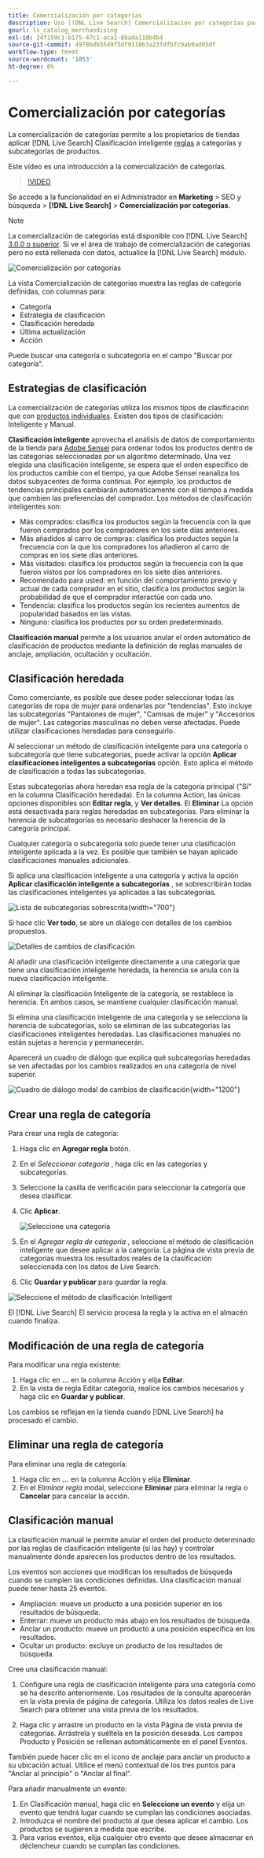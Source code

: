```yaml
---
title: Comercialización por categorías
description: Uso [!DNL Live Search] Comercialización por categorías para disfrutar de una experiencia de compra más rápida.
gourl: ls_catalog_merchandising
exl-id: 24f159c1-b175-47c1-aca1-8bada118b4b4
source-git-commit: 4978bdb5549f5df911863a23fdfbfc9ab9ad05df
workflow-type: tm+mt
source-wordcount: '1053'
ht-degree: 0%

---
```


# Comercialización por categorías

La comercialización de categorías permite a los propietarios de tiendas aplicar [!DNL Live Search] Clasificación inteligente [reglas](rules.md) a categorías y subcategorías de productos.

Este vídeo es una introducción a la comercialización de categorías.

>[!VIDEO](https://video.tv.adobe.com/v/3424617)

Se accede a la funcionalidad en el Administrador en **Marketing** > SEO y búsqueda > **[!DNL Live Search]** > **Comercialización por categorías**.

>[!NOTE]
>
>La comercialización de categorías está disponible con [!DNL Live Search] [3.0.0 o superior](release-notes.md). Si ve el área de trabajo de comercialización de categorías pero no está rellenada con datos, actualice la [!DNL Live Search] módulo.

![Comercialización por categorías](assets/category_workspace.png)

La vista Comercialización de categorías muestra las reglas de categoría definidas, con columnas para:

* Categoría
* Estrategia de clasificación
* Clasificación heredada
* Última actualización
* Acción

Puede buscar una categoría o subcategoría en el campo &quot;Buscar por categoría&quot;.

## Estrategias de clasificación

La comercialización de categorías utiliza los mismos tipos de clasificación que con [productos individuales](rules-workspace.md).
Existen dos tipos de clasificación: Inteligente y Manual.

**Clasificación inteligente** aprovecha el análisis de datos de comportamiento de la tienda para [Adobe Sensei](https://www.adobe.com/sensei.html) para ordenar todos los productos dentro de las categorías seleccionadas por un algoritmo determinado. Una vez elegida una clasificación inteligente, se espera que el orden específico de los productos cambie con el tiempo, ya que Adobe Sensei reanaliza los datos subyacentes de forma continua. Por ejemplo, los productos de tendencias principales cambiarán automáticamente con el tiempo a medida que cambien las preferencias del comprador.
Los métodos de clasificación inteligentes son:

* Más comprados: clasifica los productos según la frecuencia con la que fueron comprados por los compradores en los siete días anteriores.
* Más añadidos al carro de compras: clasifica los productos según la frecuencia con la que los compradores los añadieron al carro de compras en los siete días anteriores.
* Más visitados: clasifica los productos según la frecuencia con la que fueron vistos por los compradores en los siete días anteriores.
* Recomendado para usted: en función del comportamiento previo y actual de cada comprador en el sitio, clasifica los productos según la probabilidad de que el comprador interactúe con cada uno.
* Tendencia: clasifica los productos según los recientes aumentos de popularidad basados en las vistas.
* Ninguno: clasifica los productos por su orden predeterminado.

**Clasificación manual** permite a los usuarios anular el orden automático de clasificación de productos mediante la definición de reglas manuales de anclaje, ampliación, ocultación y ocultación.

## Clasificación heredada

Como comerciante, es posible que desee poder seleccionar todas las categorías de ropa de mujer para ordenarlas por &quot;tendencias&quot;. Esto incluye las subcategorías &quot;Pantalones de mujer&quot;, &quot;Camisas de mujer&quot; y &quot;Accesorios de mujer&quot;. Las categorías masculinas no deben verse afectadas. Puede utilizar clasificaciones heredadas para conseguirlo.

Al seleccionar un método de clasificación inteligente para una categoría o subcategoría que tiene subcategorías, puede activar la opción **Aplicar clasificaciones inteligentes a subcategorías** opción. Esto aplica el método de clasificación a todas las subcategorías.

Estas subcategorías ahora heredan esa regla de la categoría principal (&quot;Sí&quot; en la columna Clasificación heredada). En la columna Action, las únicas opciones disponibles son **Editar regla**, y **Ver detalles**. El **Eliminar** La opción está desactivada para reglas heredadas en subcategorías. Para eliminar la herencia de subcategorías es necesario deshacer la herencia de la categoría principal.

Cualquier categoría o subcategoría solo puede tener una clasificación inteligente aplicada a la vez. Es posible que también se hayan aplicado clasificaciones manuales adicionales.

Si aplica una clasificación inteligente a una categoría y activa la opción **Aplicar clasificación inteligente a subcategorías** , se sobrescribirán todas las clasificaciones inteligentes ya aplicadas a las subcategorías.

![Lista de subcategorías sobrescrita](assets/category_overwite_subs.png){width="700"}

Si hace clic **Ver todo**, se abre un diálogo con detalles de los cambios propuestos.

![Detalles de cambios de clasificación](assets/category_overwrite.png)

Al añadir una clasificación inteligente directamente a una categoría que tiene una clasificación inteligente heredada, la herencia se anula con la nueva clasificación inteligente.

Al eliminar la clasificación Inteligente de la categoría, se restablece la herencia.
En ambos casos, se mantiene cualquier clasificación manual.

Si elimina una clasificación inteligente de una categoría y se selecciona la herencia de subcategorías, solo se eliminan de las subcategorías las clasificaciones inteligentes heredadas. Las clasificaciones manuales no están sujetas a herencia y permanecerán.

Aparecerá un cuadro de diálogo que explica qué subcategorías heredadas se ven afectadas por los cambios realizados en una categoría de nivel superior.

![Cuadro de diálogo modal de cambios de clasificación](assets/category_overwrite_modal.png){width="1200"}

## Crear una regla de categoría

Para crear una regla de categoría:

1. Haga clic en **Agregar regla** botón.
1. En el _Seleccionar categoría_ , haga clic en las categorías y subcategorías.
1. Seleccione la casilla de verificación para seleccionar la categoría que desea clasificar.
1. Clic **Aplicar**.

   ![Seleccione una categoría](assets/category_select.png)

1. En el _Agregar regla de categoría_ , seleccione el método de clasificación inteligente que desee aplicar a la categoría.
La página de vista previa de categorías muestra los resultados reales de la clasificación seleccionada con los datos de Live Search.
1. Clic **Guardar y publicar** para guardar la regla.

![Seleccione el método de clasificación Intelligent](assets/category_ranking.png)

El [!DNL Live Search] El servicio procesa la regla y la activa en el almacén cuando finaliza.

## Modificación de una regla de categoría

Para modificar una regla existente:

1. Haga clic en **...** en la columna Acción y elija **Editar**.
1. En la vista de regla Editar categoría, realice los cambios necesarios y haga clic en **Guardar y publicar**.

Los cambios se reflejan en la tienda cuando [!DNL Live Search] ha procesado el cambio.

## Eliminar una regla de categoría

Para eliminar una regla de categoría:

1. Haga clic en **...** en la columna Acción y elija **Eliminar**.
1. En el _Eliminar regla_ modal, seleccione **Eliminar** para eliminar la regla o **Cancelar** para cancelar la acción.

## Clasificación manual

La clasificación manual le permite anular el orden del producto determinado por las reglas de clasificación inteligente (si las hay) y controlar manualmente dónde aparecen los productos dentro de los resultados.

Los eventos son acciones que modifican los resultados de búsqueda cuando se cumplen las condiciones definidas. Una clasificación manual puede tener hasta 25 eventos.

* Ampliación: mueve un producto a una posición superior en los resultados de búsqueda.
* Enterrar: mueve un producto más abajo en los resultados de búsqueda.
* Anclar un producto: mueve un producto a una posición específica en los resultados.
* Ocultar un producto: excluye un producto de los resultados de búsqueda.

Cree una clasificación manual:

1. Configure una regla de clasificación inteligente para una categoría como se ha descrito anteriormente. Los resultados de la consulta aparecerán en la vista previa de página de categoría. Utiliza los datos reales de Live Search para obtener una vista previa de los resultados.

1. Haga clic y arrastre un producto en la vista Página de vista previa de categorías. Arrástrela y suéltela en la posición deseada. Los campos Producto y Posición se rellenan automáticamente en el panel Eventos.

También puede hacer clic en el icono de anclaje para anclar un producto a su ubicación actual. Utilice el menú contextual de los tres puntos para &quot;Anclar al principio&quot; o &quot;Anclar al final&quot;.

Para añadir manualmente un evento:

1. En Clasificación manual, haga clic en **Seleccione un evento** y elija un evento que tendrá lugar cuando se cumplan las condiciones asociadas.
1. Introduzca el nombre del producto al que desea aplicar el cambio. Los productos se sugieren a medida que escribe.
1. Para varios eventos, elija cualquier otro evento que desee almacenar en déclencheur cuando se cumplan las condiciones.
